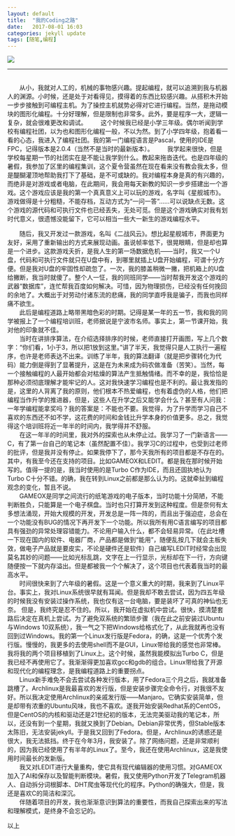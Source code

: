 ```yaml
---
layout: default
title:  "我的Coding之路"
date:   2017-08-01 16:03
categories: jekyll update
tags: [随笔,编程]
---
```

![](/image/programmer-min.jpg)
<hr>
<br>
&#160; &#160; &#160; &#160;从小，我就对人工的，机械的事物感兴趣。提起编程，就可以追溯到我与机器人的渊源。小时候，还是处于对看得见，摸得着的东西比较感兴趣。从搭积木开始一步步接触到可编程主机。为了操控主机就势必得对它进行编程。当然，是拖动模块的图形化编程。十分好理解，但是限制也非常多。此外，要是程序一大，逻辑一复杂，就会很难更改和调试。  
&#160; &#160; &#160; &#160;这个时候我已经是小学三年级。偶尔听闻到学校有编程社团，以为也和图形化编程一般，不以为然。到了小学四年级，抱着看一看的心态，我进入了编程社团。我的第一门编程语言是Pascal，使用的IDE是FPC，记得版本是2.0.4（当然不是当时的最新版本）。  
&#160; &#160; &#160; &#160;我学起来很快，但是学校每星期一节的社团实在是不能让我学到什么。教起来拖沓迭代。也是四年级的暑假，我参加了区里的编程集训，这个夏令营虽然在现在看来没有教会我太多，但是醍醐灌顶地帮助我打下了基础，是不可或缺的。我对编程本身是真的有兴趣的，而绝非是对游戏或者电脑，在此期间，我会用每天新教的知识一步步搭建出一个游戏。这个游戏应该是我的第一个真真意义上可以玩的游戏，名字叫《星舰城市》。游戏做得是十分粗糙，不能存档，互动方式为“一问一答”……可以说缺点无数。这个游戏的源代码和可执行文件也已经丢失，无处可觅。但是这个游戏确实对我有划时代意义，很遗憾没能留下，它可以相当一些大一新生的游戏编程水平。  

&#160; &#160; &#160; &#160;随后，我又开发过一款游戏，名叫《二战风云》。想比起星舰城市，界面更为友好，采用了重新输出的方式来展现动画。虽说帧率低下，很晃眼睛，但是却也算是一个进步。这款游戏夭折，是我人生的第一场数据危机——当时，我又一个U盘，代码和可执行文件就只在U盘中有，到哪里就插上U盘开始编程，可谓十分方便。但是我对U盘的牢固性却疏忽了。一次，我的膝盖稍微一撇，把机箱上的U盘给撇断，我当时就傻了。整个人一怔，我的同班同学——当时帮我开发这个游戏的武器“数据库”，连忙帮我百度如何解决。可惜，因为物理损伤，已经没有任何挽回的余地了。大概出于对劳动付诸东流的悲痛，我的同学直呼我是骗子，而我也同样痛不欲生。  
&#160; &#160; &#160; &#160;此后是编程道路上略带黑暗色彩的时期。记得是某一年的五一节，我和我的同学被报上了一个编程培训班，老师据说是宁波市名师。事实上，第一节课开始，我对他的印象就不佳。  
&#160; &#160; &#160; &#160;当时在讲排序算法，在介绍选择排序的时候，老师直接打开画图，写上几个数字：“你们看，1小于3，所以把1放到这里。”讲了半天，我觉得只是人工执行一遍程序，也许是老师表达不出来。训练了半年，我的算法翻译（就是把步骤转化为代码）能力倒是得到了显著提升，这是在为未来成为码农做准备（苦笑）。当然，每一个接触编程的人最开始都会对枯燥的算法产生抵触情绪。而不幸的是，我恰恰是那种必须彻底理解才能牢记的人。这对我快速学习编程也是不利的。最让我发指的是，这里的人背离了我的原则，他们根本不热爱编程，也有着虚伪的人格，他们把编程当作升学的推进器，但是，这些人在升学之后又能学会什么？甚至有人问我：一年学编程能拿奖吗？我的答案是：不能也不要。我觉得，为了升学而学习自己不喜欢的东西还不如不学，这花费的时间和金钱比升学本身的价值更多。总之，我觉得这个培训班将近一年半的时间内，我学得并不舒服。  
&#160; &#160; &#160; &#160;在这一年半的时间里，我对外的探索也从未停止过。我学习了一门新语言——C，有了第一台自己的笔记本（虽然配置不佳）。我学习C的过程中，也受到过老师的批评，但是我并没有停止。如果我停下了，那今天我所有的项目都是不存在的。其中，有我至今还在支持的项目。比如GAMEOX和LEDIT。都是我在那时候开始写的。值得一提的是，我当时使用的是Turbo C作为IDE，而且还固执地认为Turbo C十分不错。的确，我在转到Linux之前都是那么认为的。这就牵扯到编程观念的变化，暂且不说。  
&#160; &#160; &#160; &#160;GAMEOX是同学之间流行的纸笔游戏的电子版本，当时功能十分简陋，不能判断胜负，只能算是一个电子棋盘。当时也只打算开发到这种程度。但是奈何有太多想法涌现，开始大规模的开发，开发总是一阵一阵的，而且出于强迫症，总会在一个功能没有BUG的情况下再开发下一个功能。所以我所有用C语言编写的项目都具有强劲的异常处理容错能力。不论用户输入什么，都不会轻易异常。（在此吐槽一下现在国内的软件、电器厂商，产品都是做到“能用”，随便乱按几下就会主板失效，做电子产品就是要皮实，不论是硬件还是软件）自己编写LEDIT时经常会出现莫名其妙的问题——比如光标乱跳，文字在上一行显示，光标却在下一行，方向键随便按一下就内存溢出。但是都被我一个个解决了，这个项目也代表着我当时的最高水平。  
&#160; &#160; &#160; &#160;时间很快来到了六年级的暑假。这是一个意义重大的时期，我来到了Linux平台。事实上，我对Linux系统很早就有耳闻。但是我却不敢去尝试，因为四五年级的时候我没有安装过操作系统，我也仅有这一台电脑，要是装坏了可真的神仙也无奈。
但是，我终究是忍不住的。所以，我开始在虚拟机中尝试。很快，摸清楚套路后决定在真机上尝试。为了避免双系统的繁琐步骤（我在此之前安装过Ubuntu与Windows 10双系统），我一气之下把Windows给格式化了，从此我就再也没有回到过Windows。我的第一个Linux发行版是Fedora，的确，这是一个优秀个发行版。慢慢的，我更多的去使用shell而不是GUI，Linux带给我的感觉也非常棒。我将我的两个项目移植到了Linux上。这个时候，虽然我能模拟出Turbo C，但是我已经不再使用它了。我渐渐得更加喜欢gcc和gdb的组合。Linux带给我了开源和现代化的编程理念，是我编程道路上的重要拐点。  
&#160; &#160; &#160; &#160;Linux新手难免不会去尝试各种发行版本，用了Fedora三个月之后，我就准备跳槽了。Archlinux是我最喜欢的发行版，但是安装步骤完全命令行，对我很不友好。所以我决定使用Archlinux的亲戚发行版——Manjaro。它确实安装简单，但是却带有浓重的Ubuntu风味，我也不喜欢。遂我开始安装Redhat系的CentOS，但是CentOS的内核和驱动还是21世纪初的版本，无法完美驱动我的笔记本，所以，还没有到一个星期，我就又换到了Debian。Debian非常优秀，但Stable版本太陈旧，无法安装jekyll。于是我又回到了Fedora。但是，Archlinux的诱惑还是很大，我无法抵挡。终于在今年3月，我安装了。除了网络问题，还是非常顺利的，因为我已经使用了有半年的Linux了。至今，我还在使用Archlinux，这是我使用时间最长的发新版。  
&#160; &#160; &#160; &#160;我又对LEDIT进行大量重构，使它具有现代编辑器的使用习惯。对GAMEOX加入了AI和保存以及智能判断模块。暑假，我又使用Python开发了Telegram机器人、自动拆分词根脚本、DHT爬虫等现代化的程序。Python的确强大，但是，我还是喜欢C的简洁和深沉。  
&#160; &#160; &#160; &#160;伴随着项目的开发，我也渐渐意识到算法的重要性，而我自己探索出来的写法和理解模式，是终身不会忘记的。

以上
